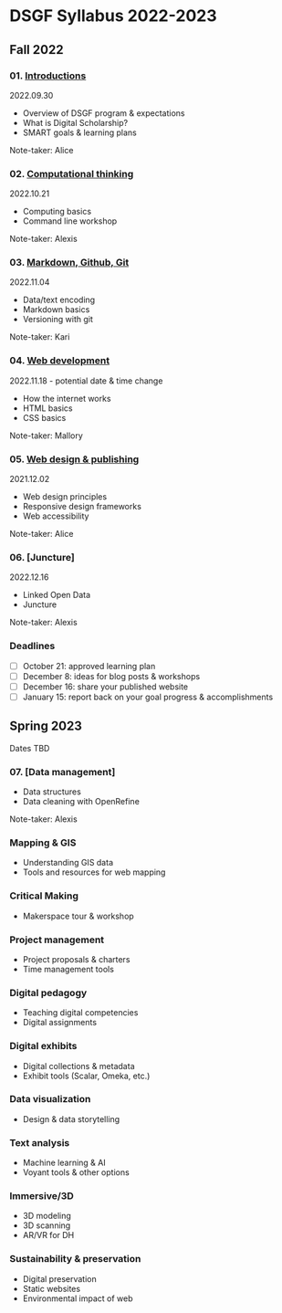 # DSGF Syllabus 2022-2023

## Fall 2022

### 01. [Introductions](sessions/01-intro.md)
2022.09.30
- Overview of DSGF program & expectations
- What is Digital Scholarship?
- SMART goals & learning plans

Note-taker: Alice

### 02. [Computational thinking](sessions/02-computation.md)
2022.10.21
- Computing basics
- Command line workshop

Note-taker: Alexis

### 03. [Markdown, Github, Git](sessions/03-git.md)
2022.11.04
-  Data/text encoding 
-  Markdown basics
-  Versioning with git

Note-taker: Kari

### 04. [Web development](sessions/04-webdev.md)
2022.11.18 - potential date & time change
- How the internet works
- HTML basics
- CSS basics

Note-taker: Mallory

### 05. [Web design & publishing](sessions/05-webpub.md)
2021.12.02
- Web design principles
- Responsive design frameworks
- Web accessibility

Note-taker: Alice

### 06. [Juncture]
2022.12.16
- Linked Open Data
- Juncture

Note-taker: Alexis


### Deadlines
- [ ] October 21: approved learning plan
- [ ] December 8: ideas for blog posts & workshops
- [ ] December 16: share your published website
- [ ] January 15: report back on your goal progress & accomplishments

## Spring 2023

Dates TBD

### 07. [Data management]

- Data structures
- Data cleaning with OpenRefine

Note-taker: Alexis

### Mapping & GIS
- Understanding GIS data
- Tools and resources for web mapping

### Critical Making
- Makerspace tour & workshop

### Project management
- Project proposals & charters
- Time management tools

### Digital pedagogy
- Teaching digital competencies
- Digital assignments

### Digital exhibits
- Digital collections & metadata
- Exhibit tools (Scalar, Omeka, etc.)

### Data visualization
- Design & data storytelling

### Text analysis
- Machine learning & AI
- Voyant tools & other options

### Immersive/3D
- 3D modeling
- 3D scanning
- AR/VR for DH

### Sustainability & preservation
- Digital preservation
- Static websites
- Environmental impact of web

